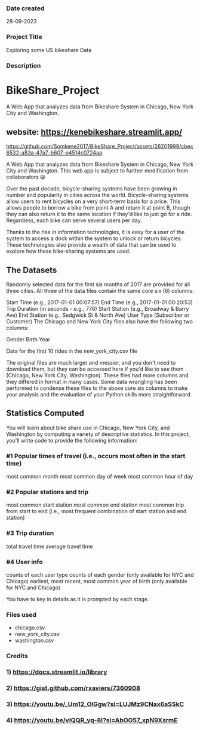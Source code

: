 

### Date created
28-09-2023

### Project Title
Exploring some US bikeshare Data

### Description
# BikeShare_Project
 A Web App that analyzes data from Bikeshare System in Chicago, New York City and Washington.
 
## website: https://kenebikeshare.streamlit.app/



https://github.com/Somkene2017/BikeShare_Project/assets/26201999/cbec6532-a83a-47a7-b607-e4514c0724aa


 A Web App that analyzes data from Bikeshare System in Chicago, New York City and Washington.
 This web app is subject to further modification from collaborators 😃

 Over the past decade, bicycle-sharing systems have been growing in number and popularity in cities across the world. Bicycle-sharing systems allow users to rent bicycles on a very short-term basis for a price. This allows people to borrow a bike from point A and return it at point B, though they can also return it to the same location if they'd like to just go for a ride. Regardless, each bike can serve several users per day.

Thanks to the rise in information technologies, it is easy for a user of the system to access a dock within the system to unlock or return bicycles. These technologies also provide a wealth of data that can be used to explore how these bike-sharing systems are used.

## The Datasets
Randomly selected data for the first six months of 2017 are provided for all three cities. All three of the data files contain the same core six (6) columns:

Start Time (e.g., 2017-01-01 00:07:57)
End Time (e.g., 2017-01-01 00:20:53)
Trip Duration (in seconds - e.g., 776)
Start Station (e.g., Broadway & Barry Ave)
End Station (e.g., Sedgwick St & North Ave)
User Type (Subscriber or Customer)
The Chicago and New York City files also have the following two columns:

Gender
Birth Year

Data for the first 10 rides in the new_york_city.csv file

The original files are much larger and messier, and you don't need to download them, but they can be accessed here if you'd like to see them (Chicago, New York City, Washington). These files had more columns and they differed in format in many cases. Some data wrangling has been performed to condense these files to the above core six columns to make your analysis and the evaluation of your Python skills more straightforward.

## Statistics Computed
You will learn about bike share use in Chicago, New York City, and Washington by computing a variety of descriptive statistics. In this project, you'll write code to provide the following information:

### #1 Popular times of travel (i.e., occurs most often in the start time)

most common month
most common day of week
most common hour of day
### #2 Popular stations and trip

most common start station
most common end station
most common trip from start to end (i.e., most frequent combination of start station and end station)
### #3 Trip duration

total travel time
average travel time
### #4 User info

counts of each user type
counts of each gender (only available for NYC and Chicago)
earliest, most recent, most common year of birth (only available for NYC and Chicago)

 You have to key in details as it is prompted by each stage.

### Files used
- chicago.csv
- new_york_city.csv
- washington.csv

### Credits
### 1) https://docs.streamlit.io/library
### 2) https://gist.github.com/rxaviers/7360908
### 3) https://youtu.be/_Um12_OlGgw?si=LUJMz9CNax6aSSkC
### 4) https://youtu.be/vIQQR_yq-8I?si=AbOO57_xpN9XsrmE

